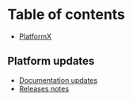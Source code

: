 # Table of contents

* [PlatformX](README.md)

## Platform updates

* [Documentation updates](platform-updates/documentation-updates.md)
* [Releases notes](platform-updates/releases-notes.md)

